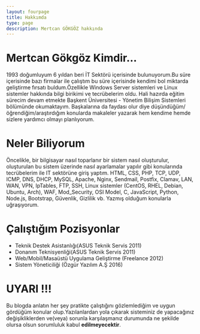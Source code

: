 ```yaml
---
layout: fourpage
title: Hakkımda
type: page
description: Mertcan GÖKGÖZ hakkında
---
```


# **Mertcan Gökgöz Kimdir...**

1993 doğumluyum 6 yıldan beri İT Sektörü içerisinde bulunuyorum.Bu süre içerisinde bazı firmalar ile çalıştım bu süre içerisinde kendimi bol miktarda geliştirme fırsatı buldum.Özellikle Windows Server sistemleri ve Linux sistemler hakkında bilgi birikimi ve tecrübelerim oldu. Hali hazırda eğitim sürecim devam etmekte Başkent Üniversitesi - Yönetim Bilişim Sistemleri bölümünde okumaktayım. Başkalarına da faydası olur diye düşündüğüm/öğrendiğim/araştırdığım konularda makaleler yazarak hem kendime hemde sizlere yardımcı olmayı planlıyorum.

# **Neler Biliyorum**

Öncelikle, bir bilgisayar nasıl toparlanır bir sistem nasıl oluşturulur, oluşturulan bu sistem üzerinde nasıl ayarlamalar yapılır gibi konularında tecrübelerim ile IT sektörüne giriş yaptım. HTML, CSS, PHP, TCP, UDP, ICMP, DNS, DHCP, MySQL, Apache, Nginx, Sendmail, Postfix, Clamav, LAN, WAN, VPN, IpTables, FTP, SSH, Linux sistemler (CentOS, RHEL, Debian, Ubuntu, Arch), WAF, Mod_Security, OSI Model, C, JavaScript, Python, Node.js, Bootstrap, Güvenlik, Gizlilik vb. Yazmış olduğum konularla uğraşıyorum.

# **Çalıştığım Pozisyonlar**

*   Teknik Destek Asistanlığı(ASUS Teknik Servis 2011)
*   Donanım Teknisyenliği(ASUS Teknik Servis 2011)
*   Web/Mobil/Masaüstü Uygulama Geliştirme (Freelance 2012)
*   Sistem Yöneticiliği (Özgür Yazılım A.Ş 2016)

# **UYARI !!!**

Bu blogda anlatın her şey pratikte çalıştığını gözlemlediğim ve uygun gördüğüm konular olup.Yazılanlardan yola çıkarak sisteminiz de yapacağınız değişikliklerden ve(veya) sorunla karşılaşmanız durumunda ne şekilde olursa olsun sorumluluk kabul **edilmeyecektir**.
